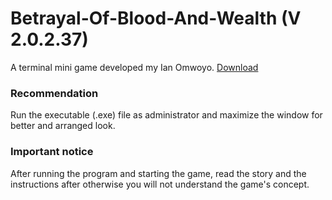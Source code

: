 # Betrayal-Of-Blood-And-Wealth (V 2.0.2.37)
A terminal mini game developed my Ian Omwoyo.
[Download](https://github.com/SilverSwag/Betrayal-Of-Blood-And-Wealth/archive/refs/heads/main.zip)
### Recommendation
Run the executable (.exe) file as administrator and maximize the window for better and arranged look.
### Important notice
After running the program and starting the game, read the story and the instructions after otherwise you will not understand the game's concept.
